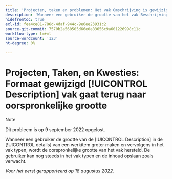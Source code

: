 ```yaml
---
title: 'Projecten, taken en problemen: Het vak Omschrijving is gewijzigd en het oorspronkelijke formaat is hersteld.'
description: 'Wanneer een gebruiker de grootte van het vak Beschrijving wijzigt in het detailgebied van een tijdelijk item, zodat dit groter wordt, wordt het vak weer op de oorspronkelijke grootte weergegeven. De gebruiker kan nog steeds in het vak typen en de inhoud opslaan zoals verwacht.'
hidefromtoc: true
exl-id: fea4ce81-786d-4daf-944c-9e6ee23931c2
source-git-commit: 7570b2a560505d66e0e83656c9a601226998c11c
workflow-type: tm+mt
source-wordcount: '123'
ht-degree: 0%

---
```


# Projecten, Taken, en Kwesties: Formaat gewijzigd [!UICONTROL Description] vak gaat terug naar oorspronkelijke grootte

>[!NOTE]
>
> Dit probleem is op 9 september 2022 opgelost.

Wanneer een gebruiker de grootte van de [!UICONTROL Description] in de [!UICONTROL details] van een werkitem groter maken en vervolgens in het vak typen, wordt de oorspronkelijke grootte van het vak hersteld. De gebruiker kan nog steeds in het vak typen en de inhoud opslaan zoals verwacht.

_Voor het eerst gerapporteerd op 18 augustus 2022._

